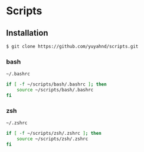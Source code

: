 # Scripts

## Installation

```bash
$ git clone https://github.com/yuyahnd/scripts.git
```

### bash
`~/.bashrc`
```bash title="~/.bashrc"
if [ -f ~/scripts/bash/.bashrc ]; then
    source ~/scripts/bash/.bashrc
fi
```

### zsh
`~/.zshrc`
```zsh title="~/.zshrc"
if [ -f ~/scripts/zsh/.zshrc ]; then
    source ~/scripts/zsh/.zshrc
fi
```
